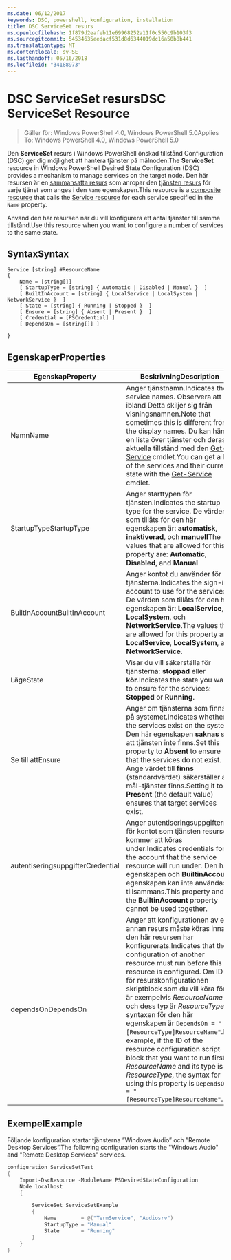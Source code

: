 ```yaml
---
ms.date: 06/12/2017
keywords: DSC, powershell, konfiguration, installation
title: DSC ServiceSet resurs
ms.openlocfilehash: 1f879d2eafeb11e69968252a11f0c550c9b103f3
ms.sourcegitcommit: 54534635eedacf531d8d6344019dc16a50b8b441
ms.translationtype: MT
ms.contentlocale: sv-SE
ms.lasthandoff: 05/16/2018
ms.locfileid: "34188973"
---
```

# <a name="dsc-serviceset-resource"></a><span data-ttu-id="9cf13-103">DSC ServiceSet resurs</span><span class="sxs-lookup"><span data-stu-id="9cf13-103">DSC ServiceSet Resource</span></span>

> <span data-ttu-id="9cf13-104">Gäller för: Windows PowerShell 4.0, Windows PowerShell 5.0</span><span class="sxs-lookup"><span data-stu-id="9cf13-104">Applies To: Windows PowerShell 4.0, Windows PowerShell 5.0</span></span>


<span data-ttu-id="9cf13-105">Den **ServiceSet** resurs i Windows PowerShell önskad tillstånd Configuration (DSC) ger dig möjlighet att hantera tjänster på målnoden.</span><span class="sxs-lookup"><span data-stu-id="9cf13-105">The **ServiceSet** resource in Windows PowerShell Desired State Configuration (DSC) provides a mechanism to manage services on the target node.</span></span> <span data-ttu-id="9cf13-106">Den här resursen är en [sammansatta resurs](authoringResourceComposite.md) som anropar den [tjänsten resurs](serviceResource.md) för varje tjänst som anges i den `Name` egenskapen.</span><span class="sxs-lookup"><span data-stu-id="9cf13-106">This resource is a [composite resource](authoringResourceComposite.md) that calls the [Service resource](serviceResource.md) for each service specified in the `Name` property.</span></span>

<span data-ttu-id="9cf13-107">Använd den här resursen när du vill konfigurera ett antal tjänster till samma tillstånd.</span><span class="sxs-lookup"><span data-stu-id="9cf13-107">Use this resource when you want to configure a number of services to the same state.</span></span>

## <a name="syntax"></a><span data-ttu-id="9cf13-108">Syntax</span><span class="sxs-lookup"><span data-stu-id="9cf13-108">Syntax</span></span>

```
Service [string] #ResourceName
{
    Name = [string[]]
    [ StartupType = [string] { Automatic | Disabled | Manual }  ]
    [ BuiltInAccount = [string] { LocalService | LocalSystem | NetworkService }  ]
    [ State = [string] { Running | Stopped }  ]
    [ Ensure = [string] { Absent | Present }  ]
    [ Credential = [PSCredential] ]
    [ DependsOn = [string[]] ]

}
```

## <a name="properties"></a><span data-ttu-id="9cf13-109">Egenskaper</span><span class="sxs-lookup"><span data-stu-id="9cf13-109">Properties</span></span>

|  <span data-ttu-id="9cf13-110">Egenskap</span><span class="sxs-lookup"><span data-stu-id="9cf13-110">Property</span></span>  |  <span data-ttu-id="9cf13-111">Beskrivning</span><span class="sxs-lookup"><span data-stu-id="9cf13-111">Description</span></span>   |
|---|---|
| <span data-ttu-id="9cf13-112">Namn</span><span class="sxs-lookup"><span data-stu-id="9cf13-112">Name</span></span>| <span data-ttu-id="9cf13-113">Anger tjänstnamn.</span><span class="sxs-lookup"><span data-stu-id="9cf13-113">Indicates the service names.</span></span> <span data-ttu-id="9cf13-114">Observera att ibland Detta skiljer sig från visningsnamnen.</span><span class="sxs-lookup"><span data-stu-id="9cf13-114">Note that sometimes this is different from the display names.</span></span> <span data-ttu-id="9cf13-115">Du kan hämta en lista över tjänster och deras aktuella tillstånd med den [Get-Service](https://technet.microsoft.com/library/hh849804.aspx) cmdlet.</span><span class="sxs-lookup"><span data-stu-id="9cf13-115">You can get a list of the services and their current state with the [Get-Service](https://technet.microsoft.com/library/hh849804.aspx) cmdlet.</span></span>|
| <span data-ttu-id="9cf13-116">StartupType</span><span class="sxs-lookup"><span data-stu-id="9cf13-116">StartupType</span></span>| <span data-ttu-id="9cf13-117">Anger starttypen för tjänsten.</span><span class="sxs-lookup"><span data-stu-id="9cf13-117">Indicates the startup type for the service.</span></span> <span data-ttu-id="9cf13-118">De värden som tillåts för den här egenskapen är: **automatisk**, **inaktiverad**, och **manuell**</span><span class="sxs-lookup"><span data-stu-id="9cf13-118">The values that are allowed for this property are: **Automatic**, **Disabled**, and **Manual**</span></span>|
| <span data-ttu-id="9cf13-119">BuiltInAccount</span><span class="sxs-lookup"><span data-stu-id="9cf13-119">BuiltInAccount</span></span>| <span data-ttu-id="9cf13-120">Anger kontot du använder för tjänsterna.</span><span class="sxs-lookup"><span data-stu-id="9cf13-120">Indicates the sign-in account to use for the services.</span></span> <span data-ttu-id="9cf13-121">De värden som tillåts för den här egenskapen är: **LocalService**, **LocalSystem**, och **NetworkService**.</span><span class="sxs-lookup"><span data-stu-id="9cf13-121">The values that are allowed for this property are: **LocalService**, **LocalSystem**, and **NetworkService**.</span></span>|
| <span data-ttu-id="9cf13-122">Läge</span><span class="sxs-lookup"><span data-stu-id="9cf13-122">State</span></span>| <span data-ttu-id="9cf13-123">Visar du vill säkerställa för tjänsterna: **stoppad** eller **kör**.</span><span class="sxs-lookup"><span data-stu-id="9cf13-123">Indicates the state you want to ensure for the services: **Stopped** or **Running**.</span></span>|
| <span data-ttu-id="9cf13-124">Se till att</span><span class="sxs-lookup"><span data-stu-id="9cf13-124">Ensure</span></span>| <span data-ttu-id="9cf13-125">Anger om tjänsterna som finns på systemet.</span><span class="sxs-lookup"><span data-stu-id="9cf13-125">Indicates whether the services exist on the system.</span></span> <span data-ttu-id="9cf13-126">Den här egenskapen **saknas** så att tjänsten inte finns.</span><span class="sxs-lookup"><span data-stu-id="9cf13-126">Set this property to **Absent** to ensure that the services do not exist.</span></span> <span data-ttu-id="9cf13-127">Ange värdet till **finns** (standardvärdet) säkerställer att mål-tjänster finns.</span><span class="sxs-lookup"><span data-stu-id="9cf13-127">Setting it to **Present** (the default value) ensures that target services exist.</span></span>|
| <span data-ttu-id="9cf13-128">autentiseringsuppgifter</span><span class="sxs-lookup"><span data-stu-id="9cf13-128">Credential</span></span>| <span data-ttu-id="9cf13-129">Anger autentiseringsuppgifterna för kontot som tjänsten resursen kommer att köras under.</span><span class="sxs-lookup"><span data-stu-id="9cf13-129">Indicates credentials for the account that the service resource will run under.</span></span> <span data-ttu-id="9cf13-130">Den här egenskapen och **BuiltinAccount** egenskapen kan inte användas tillsammans.</span><span class="sxs-lookup"><span data-stu-id="9cf13-130">This property and the **BuiltinAccount** property cannot be used together.</span></span>|
| <span data-ttu-id="9cf13-131">dependsOn</span><span class="sxs-lookup"><span data-stu-id="9cf13-131">DependsOn</span></span>| <span data-ttu-id="9cf13-132">Anger att konfigurationen av en annan resurs måste köras innan den här resursen har konfigurerats.</span><span class="sxs-lookup"><span data-stu-id="9cf13-132">Indicates that the configuration of another resource must run before this resource is configured.</span></span> <span data-ttu-id="9cf13-133">Om ID för resurskonfigurationen skriptblock som du vill köra först är exempelvis *ResourceName* och dess typ är *ResourceType*, syntaxen för den här egenskapen är `DependsOn = "[ResourceType]ResourceName"`.</span><span class="sxs-lookup"><span data-stu-id="9cf13-133">For example, if the ID of the resource configuration script block that you want to run first is *ResourceName* and its type is *ResourceType*, the syntax for using this property is `DependsOn = "[ResourceType]ResourceName"`.</span></span>|



## <a name="example"></a><span data-ttu-id="9cf13-134">Exempel</span><span class="sxs-lookup"><span data-stu-id="9cf13-134">Example</span></span>

<span data-ttu-id="9cf13-135">Följande konfiguration startar tjänsterna ”Windows Audio” och ”Remote Desktop Services”.</span><span class="sxs-lookup"><span data-stu-id="9cf13-135">The following configuration starts the "Windows Audio" and "Remote Desktop Services" services.</span></span>

```powershell
configuration ServiceSetTest
{
    Import-DscResource -ModuleName PSDesiredStateConfiguration
    Node localhost
    {

        ServiceSet ServiceSetExample
        {
            Name        = @("TermService", "Audiosrv")
            StartupType = "Manual"
            State       = "Running"
        }
    }
}
```